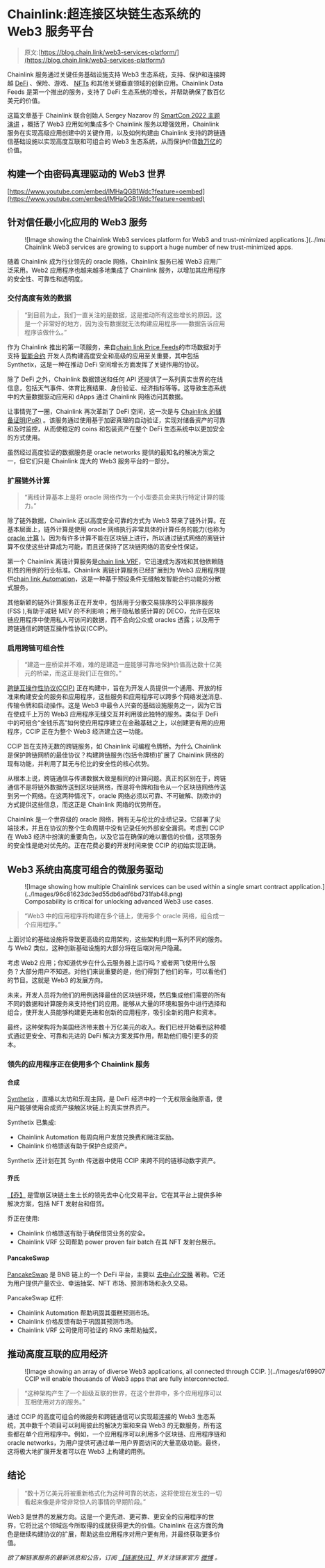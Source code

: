 # Chainlink:超连接区块链生态系统的 Web3 服务平台

> 原文:[https://blog.chain.link/web3-services-platform/](https://blog.chain.link/web3-services-platform/)

Chainlink 服务通过关键任务基础设施支持 Web3 生态系统，支持、保护和连接跨越 [DeFi](https://chain.link/education/defi) 、保险、游戏、 [NFTs](https://chain.link/education/nfts) 和其他关键垂直领域的创新应用。Chainlink Data Feeds 是第一个推出的服务，支持了 DeFi 生态系统的增长，并帮助确保了数百亿美元的价值。

这篇文章基于 Chainlink 联合创始人 Sergey Nazarov 的 [SmartCon 2022 主题演讲](https://www.youtube.com/watch?v=lMHaQGB1Wdc) ，概括了 Web3 应用如何集成多个 Chainlink 服务以增强效用，Chainlink 服务在实现高级应用创建中的关键作用，以及如何构建由 Chainlink 支持的跨链通信基础设施以实现高度互联和可组合的 Web3 生态系统，从而保护价值[数万亿](https://www.bain.com/insights/for-digital-assets-private-markets-offer-the-greatest-opportunities/)的价值。

## 构建一个由密码真理驱动的 Web3 世界

[https://www.youtube.com/embed/lMHaQGB1Wdc?feature=oembed](https://www.youtube.com/embed/lMHaQGB1Wdc?feature=oembed)

## 针对信任最小化应用的 Web3 服务

<figure id="attachment_4988" aria-describedby="caption-attachment-4988" style="width: 1024px" class="wp-caption aligncenter">![Image showing the Chainlink Web3 services platform for Web3 and trust-minimized applications.](../Images/fdf491fd9bc64ea46fb244b057fcb73d.png)

<figcaption id="caption-attachment-4988" class="wp-caption-text">Chainlink Web3 services are growing to support a huge number of new trust-minimized apps.</figcaption>

</figure>

随着 Chainlink 成为行业领先的 oracle 网络，Chainlink 服务已被 Web3 应用广泛采用。Web2 应用程序也越来越多地集成了 Chainlink 服务，以增加其应用程序的安全性、可靠性和透明度。

### 交付高度有效的数据

> “到目前为止，我们一直关注的是数据，这是推动所有这些增长的原因。这是一个非常好的地方，因为没有数据就无法构建应用程序——数据告诉应用程序该做什么。”

作为 Chainlink 推出的第一项服务，来自[chain link Price Feeds](https://chain.link/data-feeds)的市场数据对于支持 [智能合约](https://chain.link/education/smart-contracts) 开发人员构建高度安全和高级的应用至关重要，其中包括 Synthetix，这是一种在推动 DeFi 空间增长方面发挥了关键作用的协议。

除了 DeFi 之外，Chainlink 数据馈送和任何 API 还提供了一系列真实世界的在线信息，包括天气事件、体育比赛结果、身份验证、经济指标等等。这导致[](https://blog.chain.link/what-is-blockchain/)生态系统中的大量数据驱动应用和 dApps 通过 Chainlink 网络访问其数据。

让事情兜了一圈，Chainlink 再次革新了 DeFi 空间，这一次是与 [Chainlink 的储备证明(PoR)](https://chain.link/proof-of-reserve) 。该服务通过使用基于加密真理的自动验证，实现对储备资产的可靠和及时监控，从而使稳定的 coins 和包装资产在整个 DeFi 生态系统中以更加安全的方式使用。

虽然经过高度验证的数据服务是 oracle networks 提供的最知名的解决方案之一，但它们只是 Chainlink 庞大的 Web3 服务平台的一部分。

### 扩展链外计算

> “离线计算基本上是将 oracle 网络作为一个小型委员会来执行特定计算的能力。”

除了链外数据，Chainlink 还以高度安全可靠的方式为 Web3 带来了链外计算。在基本层面上，链外计算是使用 oracle 网络执行非常具体的计算任务的能力(也称为 [oracle 计算](https://blog.chain.link/what-is-oracle-computation/) )。因为有许多计算不能在区块链上进行，所以通过链式网络的离链计算不仅使这些计算成为可能，而且还保持了区块链网络的高安全性保证。

第一个 Chainlink 离链计算服务是[chain link VRF](https://chain.link/vrf)，它迅速成为游戏和其他依赖随机性的用例的行业标准。Chainlink 离链计算服务已经扩展到为 Web3 应用程序提供[chain link Automation](https://chain.link/automation)，这是一种基于预设条件无缝触发智能合约功能的分散式服务。

其他新颖的链外计算服务正在开发中，包括用于分散交易排序的公平排序服务(FSS ),有助于减轻 MEV 的不利影响；用于隐私敏感计算的 DECO，允许在区块链应用程序中使用私人可访问的数据，而不会向公众或 oracles 透露；以及用于跨链通信的跨链互操作性协议(CCIP)。

### 启用跨链可组合性

> “建造一座桥梁并不难，难的是建造一座能够可靠地保护价值高达数十亿美元的桥梁，而这正是我们正在做的。”

[跨链互操作性协议(CCIP)](https://chain.link/cross-chain) 正在构建中，旨在为开发人员提供一个通用、开放的标准来构建安全的服务和应用程序，这些服务和应用程序可以跨多个网络发送消息、传输令牌和启动操作。这是 Web3 中最令人兴奋的基础设施服务之一，因为它旨在使成千上万的 Web3 应用程序无缝交互并利用彼此独特的服务。类似于 DeFi 中的可组合“金钱乐高”如何使应用程序建立在金融基础之上，以创建更有用的应用程序，CCIP 正在为整个 Web3 经济建立这一功能。

CCIP 旨在支持无数的跨链服务，如 Chainlink 可编程令牌桥。为什么 Chainlink 是保护跨链网桥的最佳协议？构建跨链服务(包括令牌桥)扩展了 Chainlink 网络的现有功能，并利用了其无与伦比的安全性的核心优势。

从根本上说，跨链通信与传递数据大致是相同的计算问题。真正的区别在于，跨链通信不是将链外数据传送到区块链网络，而是将令牌和指令从一个区块链网络传送到另一个网络。在这两种情况下，oracle 网络必须以可靠、不可破解、防欺诈的方式提供这些信息，而这正是 Chainlink 网络的优势所在。

Chainlink 是一个世界级的 oracle 网络，拥有无与伦比的业绩记录。它部署了尖端技术，并且在协议的整个生命周期中没有记录任何外部安全漏洞。考虑到 CCIP 在 Web3 经济中扮演的重要角色，以及它旨在确保的难以置信的价值，这项服务的安全性是绝对优先的。正在花费必要的开发时间来使 CCIP 的初始实现正确。

## Web3 系统由高度可组合的微服务驱动

<figure id="attachment_4989" aria-describedby="caption-attachment-4989" style="width: 1024px" class="wp-caption aligncenter">![Image showing how multiple Chainlink services can be used within a single smart contract application.](../Images/96c81623dc3ed55db6adf6bd731fab48.png)

<figcaption id="caption-attachment-4989" class="wp-caption-text">Composability is critical for unlocking advanced Web3 use cases.</figcaption>

</figure>

> “Web3 中的应用程序将构建在多个链上，使用多个 oracle 网络，组合成一个应用程序。”

上面讨论的基础设施将导致更高级的应用架构，这些架构利用一系列不同的服务。与 Web2 类似，这种创新基础设施的大部分将在后端对用户隐藏。

考虑 Web2 应用；你知道优步在什么云服务器上运行吗？或者网飞使用什么服务？大部分用户不知道。对他们来说重要的是，他们得到了他们的车，可以看他们的节目。这就是 Web3 的发展方向。

未来，开发人员将为他们的用例选择最佳的区块链环境，然后集成他们需要的所有不同的数据和计算服务来支持他们的应用。能够从大量的环境和服务中进行选择和组合，使开发人员能够构建更先进和创新的应用程序，吸引全新的用户和资本。

最终，这种架构将为美国经济带来数十万亿美元的收入[](https://chain.link/education/web3)。我们已经开始看到这种模式通过更安全、可靠和先进的 DeFi 解决方案发挥作用，帮助他们吸引更多的资本。

### 领先的应用程序正在使用多个 Chainlink 服务

#### 合成

[Synthetix](https://www.youtube.com/watch?v=smKDwGScGi4) ，直播以太坊和乐观主网，是 DeFi 经济中的一个无权限金融原语，使用户能够使用合成资产接触区块链上的真实世界资产。

Synthetix 已集成:

*   Chainlink Automation 每周向用户发放兑换费和赌注奖励。
*   Chainlink 价格馈送有助于保护合成资产。

Synthetix 还计划在其 Synth 传送器中使用 CCIP 来跨不同的链移动数字资产。

#### 乔氏

[【乔】](https://chain.link/case-studies/traderjoe) 是雪崩区块链土生土长的领先去中心化交易平台。它在其平台上提供多种解决方案，包括 NFT 发射台和借贷。

乔正在使用:

*   Chainlink 价格馈送有助于确保借贷业务的安全。
*   Chainlink VRF 公司帮助 power proven fair batch 在其 NFT 发射台展示。

#### PancakeSwap 

[PancakeSwap](https://medium.com/pancakeswap/launching-cake-prediction-market-fully-automated-by-chainlink-keepers-c384b5c97898) 是 BNB 链上的一个 DeFi 平台，主要以 [去中心化交换](https://blog.chain.link/dex-decentralized-exchange/) 著称。它还为用户提供产量农业、幸运抽奖、NFT 市场、预测市场和永久交易。

PancakeSwap 杠杆:

*   Chainlink Automation 帮助巩固其蛋糕预测市场。
*   Chainlink 价格反馈有助于巩固其预测市场。
*   Chainlink VRF 公司使用可验证的 RNG 来帮助抽奖。

## 推动高度互联的应用经济

<figure id="attachment_4990" aria-describedby="caption-attachment-4990" style="width: 1024px" class="wp-caption aligncenter">![Image showing an array of diverse Web3 applications, all connected through CCIP. ](../Images/af69907a97fda3921617e3c5865f2c13.png)

<figcaption id="caption-attachment-4990" class="wp-caption-text">CCIP will enable thousands of Web3 apps that are fully interconnected.</figcaption>

</figure>

> “这种架构产生了一个超级互联的世界，在这个世界中，多个应用程序可以互相使用对方的服务。”

通过 CCIP 的高度可组合的微服务和跨链通信可以实现超连接的 Web3 生态系统，其中数千个项目可以利用彼此的解决方案和来自 Web3 的无数服务，所有这些都在单个应用程序中。例如，一个应用程序可以利用多个区块链、应用程序链和 oracle networks，为用户提供可通过单一用户界面访问的大量高级功能。最终，这将极大地扩展开发者可以在 Web3 上构建的用例。

## 结论

> “数十万亿美元将被重新格式化为这种可靠的状态，这将使现在发生的一切看起来像是非常非常惊人的事情的早期阶段。”

Web3 是世界的发展方向。这是一个更先进、更可靠、更安全的应用程序的世界，它将比这个领域迄今所取得的成就获得更大的价值。Chainlink 在这方面的角色是继续构建协议的扩展，帮助这些应用程序对用户更有用，并最终获取更多价值。

*欲了解链家服务的最新消息和公告，订阅* [*【链家快讯】*](https://pages.chain.link/subscribe?utm_medium=referral&utm_source=chainlink-blog&utm_content=low-latency-oracle-solution) *并关注链家官方* [*微博*](https://twitter.com/chainlink) *。*